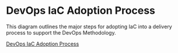 # DevOps IaC Adoption Process

This diagram outlines the major steps for adopting IaC into a delivery process to support the DevOps Methodology.

[DevOps IaC Adoption Process](./video.gif)
